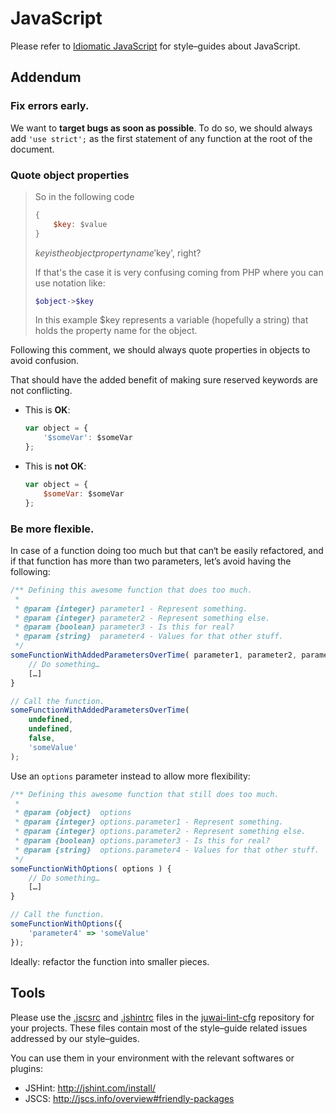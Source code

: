 # JavaScript

Please refer to [Idiomatic JavaScript](https://github.com/necolas/idiomatic-js)
for style–guides about JavaScript.


## Addendum

### Fix errors early.

We want to **target bugs as soon as possible**. To do so, we should always add
`'use strict';` as the first statement of any function at the root of the
document.

### Quote object properties

> So in the following code
> 
> ```javascript
> {
>     $key: $value
> }
> ```
> 
> $key is the object property name '$key', right?
> 
> If that's the case it is very confusing coming from PHP where you can use notation like:
> ```php
> $object->$key
> ```
> In this example $key represents a variable (hopefully a string) that holds the property name for the object.

Following this comment, we should always quote properties in objects to avoid confusion.

That should have the added benefit of making sure reserved keywords are not conflicting.

- This is **OK**:

    ```js
    var object = {
        '$someVar': $someVar
    };
    ```

- This is **not OK**:

    ```js
    var object = {
        $someVar: $someVar
    };
    ```

### Be more flexible.

In case of a function doing too much but that can‘t be easily refactored, and
if that function has more than two parameters, let’s avoid having the following:
```js
/** Defining this awesome function that does too much.
 *
 * @param {integer} parameter1 - Represent something.
 * @param {integer} parameter2 - Represent something else.
 * @param {boolean} parameter3 - Is this for real?
 * @param {string}  parameter4 - Values for that other stuff.
 */
someFunctionWithAddedParametersOverTime( parameter1, parameter2, parameter3, parameter4 ) {
    // Do something…
    […]
}

// Call the function.
someFunctionWithAddedParametersOverTime(
    undefined,
    undefined,
    false,
    'someValue'
);
```

Use an `options` parameter instead to allow more flexibility:
```js
/** Defining this awesome function that still does too much.
 *
 * @param {object}  options
 * @param {integer} options.parameter1 - Represent something.
 * @param {integer} options.parameter2 - Represent something else.
 * @param {boolean} options.parameter3 - Is this for real?
 * @param {string}  options.parameter4 - Values for that other stuff.
 */
someFunctionWithOptions( options ) {
    // Do something…
    […]
}

// Call the function.
someFunctionWithOptions({
    'parameter4' => 'someValue'
});
```

Ideally: refactor the function into smaller pieces.



## Tools

Please use the [.jscsrc](https://github.com/juwai/juwai-lint-cfg/blob/master/.jscsrc)
and [.jshintrc](https://github.com/juwai/juwai-lint-cfg/blob/master/.jshintrc)
files in the [juwai-lint-cfg](https://github.com/juwai/juwai-lint-cfg)
repository for your projects. These files contain most of the style–guide
related issues addressed by our style–guides.

You can use them in your environment with the relevant softwares or plugins:

* JSHint: http://jshint.com/install/
* JSCS: http://jscs.info/overview#friendly-packages
